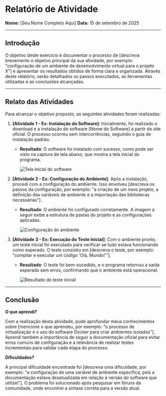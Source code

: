 # Relatório de Atividade

**Nome:** [Seu Nome Completo Aqui]
**Data:** 15 de setembro de 2025

---

## Introdução

O objetivo deste exercício é documentar o processo de [descreva brevemente o objetivo principal da sua atividade, por exemplo: "configuração de um ambiente de desenvolvimento virtual para o projeto X"] e apresentar os resultados obtidos de forma clara e organizada. Através deste relatório, serão detalhados os passos executados, as ferramentas utilizadas e as conclusões alcançadas.

---

## Relato das Atividades

Para alcançar o objetivo proposto, as seguintes atividades foram realizadas:

1.  **[Atividade 1 - Ex: Instalação do Software]**: Inicialmente, foi realizado o download e a instalação do software [Nome do Software] a partir do site oficial. O processo ocorreu sem intercorrências, seguindo o guia de instalação padrão.

    * **Resultado**: O software foi instalado com sucesso, como pode ser visto na captura de tela abaixo, que mostra a tela inicial do programa.

        ![Tela inicial do software](https://via.placeholder.com/400x250.png?text=Tela+Inicial+do+Software)

2.  **[Atividade 2 - Ex: Configuração do Ambiente]**: Após a instalação, procedi com a configuração do ambiente. Isso envolveu [descreva os passos da configuração, por exemplo: "a criação de um novo projeto, a definição das variáveis de ambiente e a importação das bibliotecas necessárias"].

    * **Resultado**: O ambiente foi configurado corretamente. A imagem a seguir exibe a estrutura de pastas do projeto e as configurações aplicadas.

        ![Configuração do ambiente](https://via.placeholder.com/400x250.png?text=Estrutura+de+Pastas+e+Configurações)

3.  **[Atividade 3 - Ex: Execução do Teste Inicial]**: Com o ambiente pronto, um teste inicial foi executado para verificar se tudo estava funcionando como esperado. O teste consistiu em [descreva o teste, por exemplo: "compilar e executar um código 'Olá, Mundo!'"].

    * **Resultado**: O teste foi bem-sucedido, e o programa retornou a saída esperada sem erros, confirmando que o ambiente está operacional.

        ![Resultado do teste inicial](https://via.placeholder.com/400x250.png?text=Saída+do+Console)

---

## Conclusão

**O que aprendi?**

Com a realização desta atividade, pude aprofundar meus conhecimentos sobre [mencione o que aprendeu, por exemplo: "o processo de virtualização e o uso do software Docker para criar ambientes isolados"]. Aprendi também a importância de seguir a documentação oficial para evitar erros comuns de configuração e a relevância de realizar testes incrementais para validar cada etapa do processo.

**Dificuldades?**

A principal dificuldade encontrada foi [descreva uma dificuldade, por exemplo: "a configuração de uma variável de ambiente específica, pois a documentação estava desatualizada em relação à versão do software que utilizei"]. O problema foi solucionado após pesquisar em fóruns da comunidade, onde encontrei a sintaxe correta para a versão atual.
